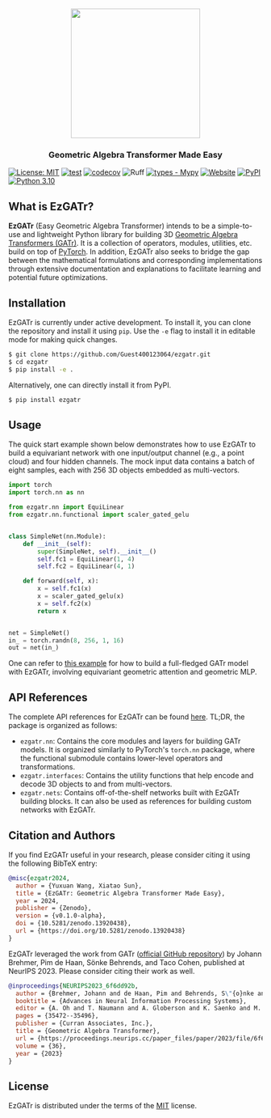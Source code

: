 <html>
    <h1 align="center">
      <img src="https://raw.githubusercontent.com/Guest400123064/ezgatr/refs/heads/main/docs/images/ezgatr_logo.png" width="256"/>
    </h1>
    <h3 align="center">
      Geometric Algebra Transformer Made Easy
    </h3>
</html>

[![License: MIT](https://img.shields.io/badge/License-MIT-yellow.svg)](https://opensource.org/licenses/MIT)
[![test](https://github.com/Guest400123064/ezgatr/actions/workflows/test.yml/badge.svg)](https://github.com/Guest400123064/ezgatr/actions/workflows/test.yml)
[![codecov](https://codecov.io/gh/Guest400123064/ezgatr/graph/badge.svg?token=IGRIRBHZ3U)](https://codecov.io/gh/Guest400123064/ezgatr)
![Ruff](https://img.shields.io/endpoint?url=https://raw.githubusercontent.com/astral-sh/ruff/main/assets/badge/v2.json)
[![types - Mypy](https://img.shields.io/badge/types-Mypy-blue.svg)](https://github.com/python/mypy)
[![Website](https://img.shields.io/website?label=documentation&up_message=online&url=https%3A%2F%2Fguest400123064.github.io/ezgatr)](https://guest400123064.github.io/ezgatr/ezgatr.html)
[![PyPI](https://img.shields.io/pypi/v/ezgatr)](https://pypi.org/project/ezgatr/)
[![Python 3.10](https://img.shields.io/badge/python-%203.9%20|%203.10%20|%203.11-blue.svg)](https://www.python.org/downloads/release/python-3100/)

## What is EzGATr?
**EzGATr** (Easy Geometric Algebra Transformer) intends to be a simple-to-use and lightweight Python library for building 3D [Geometric Algebra Transformers (GATr)](https://arxiv.org/abs/2305.18415). It is a collection of operators, modules, utilities, etc. build on top of [PyTorch](https://pytorch.org/). In addition, EzGATr also seeks to bridge the gap between the mathematical formulations and corresponding implementations through extensive documentation and explanations to facilitate learning and potential future optimizations.

## Installation
EzGATr is currently under active development. To install it, you can clone the repository and install it using `pip`. Use the `-e` flag to install it in editable mode for making quick changes.

```bash
$ git clone https://github.com/Guest400123064/ezgatr.git
$ cd ezgatr
$ pip install -e .
```

Alternatively, one can directly install it from PyPI.

```bash
$ pip install ezgatr
```

## Usage
The quick start example shown below demonstrates how to use EzGATr to build a equivariant network with one input/output channel (e.g., a point cloud) and four hidden channels. The mock input data contains a batch of eight samples, each with 256 3D objects embedded as multi-vectors.

```python
import torch
import torch.nn as nn

from ezgatr.nn import EquiLinear
from ezgatr.nn.functional import scaler_gated_gelu


class SimpleNet(nn.Module):
    def __init__(self):
        super(SimpleNet, self).__init__()
        self.fc1 = EquiLinear(1, 4)
        self.fc2 = EquiLinear(4, 1)

    def forward(self, x):
        x = self.fc1(x)
        x = scaler_gated_gelu(x)
        x = self.fc2(x)
        return x


net = SimpleNet()
in_ = torch.randn(8, 256, 1, 16)
out = net(in_)
```

One can refer to [this example](https://github.com/Guest400123064/ezgatr/blob/main/src/ezgatr/nets/mv_only_gatr.py) for how to build a full-fledged GATr model with EzGATr, involving equivariant geometric attention and geometric MLP.

## API References
The complete API references for EzGATr can be found [here](https://guest400123064.github.io/ezgatr/ezgatr.html). TL;DR, the package is organized as follows:

* `ezgatr.nn`: Contains the core modules and layers for building GATr models. It is organized similarly to PyTorch's `torch.nn` package, where the functional submodule contains lower-level operators and transformations.
* `ezgatr.interfaces`: Contains the utility functions that help encode and decode 3D objects to and from multi-vectors.
* `ezgatr.nets`: Contains off-of-the-shelf networks built with EzGATr building blocks. It can also be used as references for building custom networks with EzGATr.

## Citation and Authors
If you find EzGATr useful in your research, please consider citing it using the following BibTeX entry:

```bibtex
@misc{ezgatr2024,
  author = {Yuxuan Wang, Xiatao Sun},
  title = {EzGATr: Geometric Algebra Transformer Made Easy},
  year = 2024,
  publisher = {Zenodo},
  version = {v0.1.0-alpha},
  doi = {10.5281/zenodo.13920438},
  url = {https://doi.org/10.5281/zenodo.13920438}
}
```

EzGATr leveraged the work from GATr ([official GitHub repository](https://github.com/Qualcomm-AI-research/geometric-algebra-transformer/tree/main)) by Johann Brehmer, Pim de Haan, Sönke Behrends, and Taco Cohen, published at NeurIPS 2023. Please consider citing their work as well.

```bibtex
@inproceedings{NEURIPS2023_6f6dd92b,
  author = {Brehmer, Johann and de Haan, Pim and Behrends, S\"{o}nke and Cohen, Taco S},
  booktitle = {Advances in Neural Information Processing Systems},
  editor = {A. Oh and T. Naumann and A. Globerson and K. Saenko and M. Hardt and S. Levine},
  pages = {35472--35496},
  publisher = {Curran Associates, Inc.},
  title = {Geometric Algebra Transformer},
  url = {https://proceedings.neurips.cc/paper_files/paper/2023/file/6f6dd92b03ff9be7468a6104611c9187-Paper-Conference.pdf},
  volume = {36},
  year = {2023}
}
```

## License
EzGATr is distributed under the terms of the [MIT](https://opensource.org/licenses/MIT) license.
